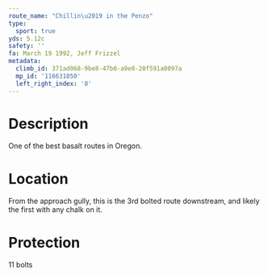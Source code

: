 ```yaml
---
route_name: "Chillin\u2019 in the Penzo"
type:
  sport: true
yds: 5.12c
safety: ''
fa: March 19 1992, Jeff Frizzel
metadata:
  climb_id: 371ad068-9be8-47b0-a9e0-20f591a0097a
  mp_id: '116631850'
  left_right_index: '8'
---
```

# Description
One of the best basalt routes in Oregon.

# Location
From the approach gully, this is the 3rd bolted route downstream, and likely the first with any chalk on it.

# Protection
11 bolts
